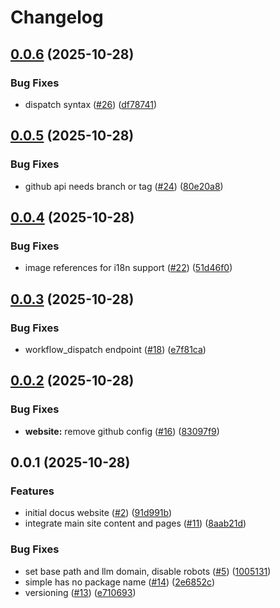 # Changelog

## [0.0.6](https://github.com/nelbertnoggins/docus-pages/compare/website-v0.0.5...website-v0.0.6) (2025-10-28)


### Bug Fixes

* dispatch syntax ([#26](https://github.com/nelbertnoggins/docus-pages/issues/26)) ([df78741](https://github.com/nelbertnoggins/docus-pages/commit/df78741c4fa8e36657118e55b42022b174daa35b))

## [0.0.5](https://github.com/nelbertnoggins/docus-pages/compare/website-v0.0.4...website-v0.0.5) (2025-10-28)


### Bug Fixes

* github api needs branch or tag ([#24](https://github.com/nelbertnoggins/docus-pages/issues/24)) ([80e20a8](https://github.com/nelbertnoggins/docus-pages/commit/80e20a8c0fd36c7d0e942bb58a35700af1580433))

## [0.0.4](https://github.com/nelbertnoggins/docus-pages/compare/website-v0.0.3...website-v0.0.4) (2025-10-28)


### Bug Fixes

* image references for i18n support ([#22](https://github.com/nelbertnoggins/docus-pages/issues/22)) ([51d46f0](https://github.com/nelbertnoggins/docus-pages/commit/51d46f0072cf565231c9f2644a9f2dc59b03105e))

## [0.0.3](https://github.com/nelbertnoggins/docus-pages/compare/website-v0.0.2...website-v0.0.3) (2025-10-28)


### Bug Fixes

* workflow_dispatch endpoint ([#18](https://github.com/nelbertnoggins/docus-pages/issues/18)) ([e7f81ca](https://github.com/nelbertnoggins/docus-pages/commit/e7f81ca0cdd06c64d0e5e582e54b7f41df783cae))

## [0.0.2](https://github.com/nelbertnoggins/docus-pages/compare/website-v0.0.1...website-v0.0.2) (2025-10-28)


### Bug Fixes

* **website:** remove github config ([#16](https://github.com/nelbertnoggins/docus-pages/issues/16)) ([83097f9](https://github.com/nelbertnoggins/docus-pages/commit/83097f95658fea13d1f2d37b5ebd8714eff166b7))

## 0.0.1 (2025-10-28)


### Features

* initial docus website ([#2](https://github.com/nelbertnoggins/docus-pages/issues/2)) ([91d991b](https://github.com/nelbertnoggins/docus-pages/commit/91d991ba89fddf234fdb96157c33a7e4326194cf))
* integrate main site content and pages ([#11](https://github.com/nelbertnoggins/docus-pages/issues/11)) ([8aab21d](https://github.com/nelbertnoggins/docus-pages/commit/8aab21d375aa0e7f1adffb377aa38a22ad132148))


### Bug Fixes

* set base path and llm domain, disable robots ([#5](https://github.com/nelbertnoggins/docus-pages/issues/5)) ([1005131](https://github.com/nelbertnoggins/docus-pages/commit/1005131e00abbad011bf1a13b75097fdbb4115f2))
* simple has no package name ([#14](https://github.com/nelbertnoggins/docus-pages/issues/14)) ([2e6852c](https://github.com/nelbertnoggins/docus-pages/commit/2e6852c37c7ee0767a3930064a5a8d9c4451849c))
* versioning ([#13](https://github.com/nelbertnoggins/docus-pages/issues/13)) ([e710693](https://github.com/nelbertnoggins/docus-pages/commit/e710693f18b405a4f6292c335b5e856836ba3675))
